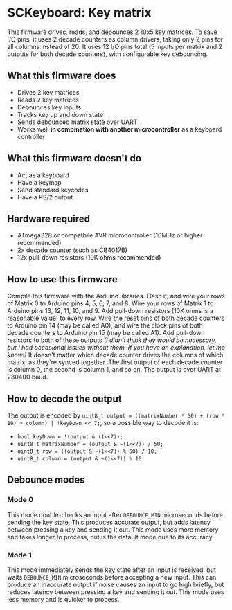# SCKeyboard: Key matrix
This firmware drives, reads, and debounces 2 10x5 key matrices. To save I/O
pins, it uses 2 decade counters as column drivers, taking only 2 pins for all
columns instead of 20. It uses 12 I/O pins total (5 inputs per matrix and 2
outputs for both decade counters), with configurable key debouncing.

## What this firmware does
 - Drives 2 key matrices
 - Reads 2 key matrices
 - Debounces key inputs
 - Tracks key up and down state
 - Sends debounced matrix state over UART
 - Works well **in combination with another microcontroller** as a keyboard controller

## What this firmware doesn't do
 - Act as a keyboard
 - Have a keymap
 - Send standard keycodes
 - Have a PS/2 output

## Hardware required
 - ATmega328 or compatbile AVR microcontroller (16MHz or higher recommended)
 - 2x decade counter (such as CB4017B)
 - 12x pull-down resistors (10K ohms recommended)

## How to use this firmware
Compile this firmware with the Arduino libraries. Flash it, and wire your rows
of Matrix 0 to Arduino pins 4, 5, 6, 7, and 8. Wire your rows of Matrix 1 to
Arduino pins 13, 12, 11, 10, and 9. Add pull-down resistors (10K ohms is a
reasonable value) to every row. Wire the reset pins of both decade counters to
Arduino pin 14 (may be called A0), and wire the clock pins of both decade
counters to Arduino pin 15 (may be called A1). Add pull-down resistors to both
of these outputs _(I didn't think they would be necessary, but I had occasional
issues without them. If you have an explanation, let me know!)_ It doesn't
matter which decade counter drives the columns of which matrix, as they're
synced together. The first output of each decade counter is column 0, the
second is column 1, and so on. The output is over UART at 230400 baud.

## How to decode the output
The output is encoded by
`uint8_t output = ((matrixNumber * 50) + (row * 10) + column) | !keyDown << 7;`,
so a possible way to decode it is:
 - `bool keyDown = !(output & (1<<7));`
 - `uint8_t matrixNumber = (output & ~(1<<7)) / 50;`
 - `uint8_t row = ((output & ~(1<<7)) % 50) / 10;`
 - `uint8_t column = (output & ~(1<<7)) % 10;`

## Debounce modes
### Mode 0
This mode double-checks an input after `DEBOUNCE_MIN` microseconds before
sending the key state. This produces accurate output, but adds latency between
pressing a key and sending it out. This mode uses more memory and takes longer
to process, but is the default mode due to its accuracy.
### Mode 1
This mode immediately sends the key state after an input is received, but waits
`DEBOUNCE_MIN` microseconds before accepting a new input. This can produce an
inaccurate output if noise causes an input to go high briefly, but reduces
latency between pressing a key and sending it out. This mode uses less memory
and is quicker to process.

